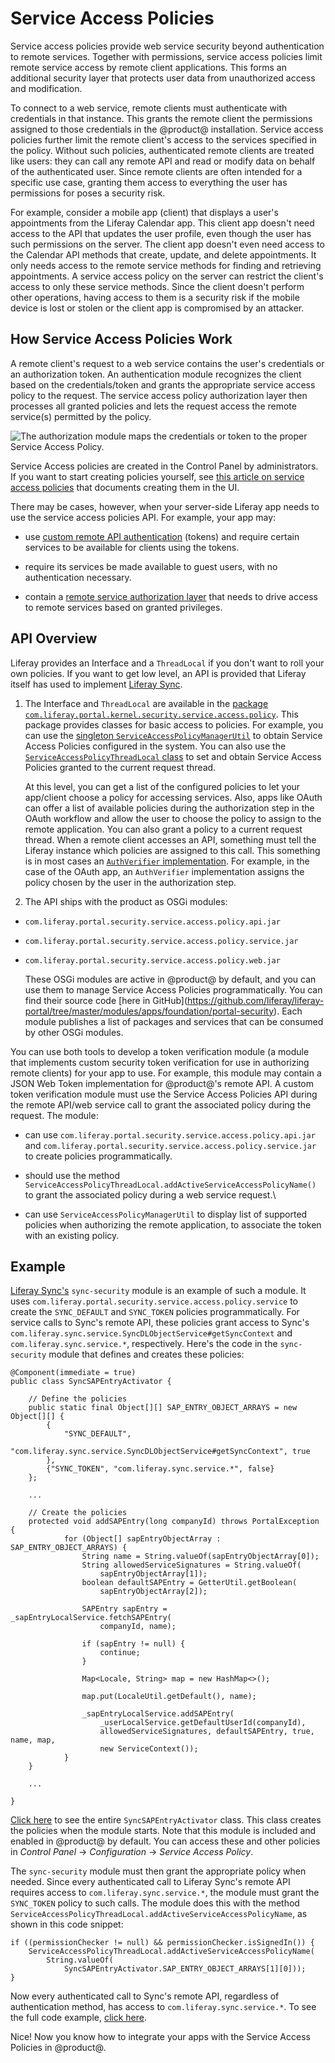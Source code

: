 # Service Access Policies [](id=service-access-policies)

Service access policies provide web service security beyond authentication to
remote services. Together with permissions, service access policies limit remote
service access by remote client applications. This forms an additional security
layer that protects user data from unauthorized access and modification.

To connect to a web service, remote clients must authenticate with credentials
in that instance. This grants the remote client the permissions assigned to
those credentials in the @product@ installation. Service access policies further
limit the remote client's access to the services specified in the policy.
Without such policies, authenticated remote clients are treated like users: they
can call any remote API and read or modify data on behalf of the authenticated
user. Since remote clients are often intended for a specific use case, granting
them access to everything the user has permissions for poses a security risk.

For example, consider a mobile app (client) that displays a user's appointments
from the Liferay Calendar app. This client app doesn't need access to the API
that updates the user profile, even though the user has such permissions on the
server. The client app doesn't even need access to the Calendar API methods that
create, update, and delete appointments. It only needs access to the remote
service methods for finding and retrieving appointments. A service access policy
on the server can restrict the client's access to only these service methods.
Since the client doesn't perform other operations, having access to them is
a security risk if the mobile device is lost or stolen or the client app is
compromised by an attacker.

## How Service Access Policies Work [](id=how-service-access-policies-work)

A remote client's request to a web service contains the user's credentials or an
authorization token. An authentication module recognizes the client based on the
credentials/token and grants the appropriate service access policy to the
request. The service access policy authorization layer then processes all
granted policies and lets the request access the remote service(s) permitted by
the policy.

![The authorization module maps the credentials or token to the proper Service Access Policy.](../../images/service-access-policies-arch.png)

Service Access policies are created in the Control Panel by
administrators. If you want to start creating policies yourself, see
[this article on service access policies](https://dev.liferay.com/discover/deployment/-/knowledge_base/7-0/service-access-policies)
that documents creating them in the UI.

There may be cases, however, when your server-side Liferay app needs to use the
service access policies API. For example, your app may:

- use [custom remote API authentication](/develop/tutorials/-/knowledge_base/7-0/auto-login)
  (tokens) and require certain services to be available for clients using
  the tokens.

- require its services be made available to guest users, with no authentication
  necessary.

- contain a [remote service authorization layer](https://dev.liferay.com/develop/tutorials/-/knowledge_base/7-0/password-based-authentication-pipelines)
  that needs to drive access to remote services based on granted
  privileges.

## API Overview [](id=api-overview)

Liferay provides an Interface and a `ThreadLocal` if you don't want to roll your own
policies. If you want to get low level, an API is provided that
Liferay itself has used to implement 
[Liferay Sync](/discover/portal/-/knowledge_base/7-0/administering-liferay-sync). 

1. The Interface and `ThreadLocal` are available in the 
   [package `com.liferay.portal.kernel.security.service.access.policy`](https://docs.liferay.com/portal/7.0/javadocs/portal-kernel/com/liferay/portal/kernel/security/service/access/policy/package-summary.html).
   This package provides classes for basic access to policies. For example, you can
   use the
   [singleton `ServiceAccessPolicyManagerUtil`](https://docs.liferay.com/portal/7.0/javadocs/portal-kernel/com/liferay/portal/kernel/security/service/access/policy/ServiceAccessPolicyManagerUtil.html)
   to obtain Service Access Policies configured in the system. You can also use the
   [`ServiceAccessPolicyThreadLocal` class](https://docs.liferay.com/portal/7.0/javadocs/portal-kernel/com/liferay/portal/kernel/security/service/access/policy/ServiceAccessPolicyThreadLocal.html)
   to set and obtain Service Access Policies granted to the current request thread.

   At this level, you can get a list of the configured policies to let your
   app/client choose a policy for accessing services. Also, apps like OAuth
   can offer a list of available policies during the authorization step in
   the OAuth workflow and allow the user to choose the policy to assign to
   the remote application. You can also grant a policy to a current request
   thread. When a remote client accesses an API, something must tell the
   Liferay instance which policies are assigned to this call. This
   something is in most cases an
   [`AuthVerifier` implementation](https://docs.liferay.com/portal/7.0/javadocs/portal-kernel/com/liferay/portal/kernel/security/auth/verifier/AuthVerifier.html).
   For example, in the case of the OAuth app, an `AuthVerifier` implementation
   assigns the policy chosen by the user in the authorization step.

2. The API ships with the product as OSGi modules:

- `com.liferay.portal.security.service.access.policy.api.jar`
- `com.liferay.portal.security.service.access.policy.service.jar`
- `com.liferay.portal.security.service.access.policy.web.jar`

   These OSGi modules are active in @product@ by default, and you can use
   them to manage Service Access Policies programmatically. You can find
   their source code 
   [here in GitHub\](https://github.com/liferay/liferay-portal/tree/master/modules/apps/foundation/portal-security).
   Each module publishes a list of packages and services that can be
   consumed by other OSGi modules.

You can use both tools to develop a token verification module (a module that
implements custom security token verification for use in authorizing remote
clients) for your app to use. For example, this module may contain a JSON Web
Token implementation for @product@'s remote API. A custom token verification
module must use the Service Access Policies API during the remote API/web
service call to grant the associated policy during the request. The module:

- can use `com.liferay.portal.security.service.access.policy.api.jar`
  and `com.liferay.portal.security.service.access.policy.service.jar` to
  create policies programmatically.

- should use the method
  `ServiceAccessPolicyThreadLocal.addActiveServiceAccessPolicyName()` to
  grant the associated policy during a web service request.\

- can use `ServiceAccessPolicyManagerUtil` to display list of
  supported policies when authorizing the remote application, to associate
  the token with an existing policy.

## Example [](id=example)

[Liferay Sync's](https://www.liferay.com/supporting-products/liferay-sync)
`sync-security` module is an example of such a module. It uses
`com.liferay.portal.security.service.access.policy.service` to create
the `SYNC_DEFAULT` and `SYNC_TOKEN` policies programmatically. For
service calls to Sync's remote API, these policies grant access to
Sync's `com.liferay.sync.service.SyncDLObjectService#getSyncContext`
and `com.liferay.sync.service.*`, respectively. Here's the code in
the `sync-security` module that defines and creates these policies:

    @Component(immediate = true)
    public class SyncSAPEntryActivator {

        // Define the policies
        public static final Object[][] SAP_ENTRY_OBJECT_ARRAYS = new Object[][] {
            {
                "SYNC_DEFAULT",
                "com.liferay.sync.service.SyncDLObjectService#getSyncContext", true
            },
            {"SYNC_TOKEN", "com.liferay.sync.service.*", false}
        };

        ...

        // Create the policies
        protected void addSAPEntry(long companyId) throws PortalException {
                for (Object[] sapEntryObjectArray : SAP_ENTRY_OBJECT_ARRAYS) {
                    String name = String.valueOf(sapEntryObjectArray[0]);
                    String allowedServiceSignatures = String.valueOf(
                        sapEntryObjectArray[1]);
                    boolean defaultSAPEntry = GetterUtil.getBoolean(
                        sapEntryObjectArray[2]);

                    SAPEntry sapEntry = _sapEntryLocalService.fetchSAPEntry(
                        companyId, name);

                    if (sapEntry != null) {
                        continue;
                    }

                    Map<Locale, String> map = new HashMap<>();

                    map.put(LocaleUtil.getDefault(), name);

                    _sapEntryLocalService.addSAPEntry(
                        _userLocalService.getDefaultUserId(companyId),
                        allowedServiceSignatures, defaultSAPEntry, true, name, map,
                        new ServiceContext());
                }
        }

        ...

    }

[Click here](https://github.com/liferay/liferay-portal/blob/7.0.x/modules/apps/sync/sync-security/src/main/java/com/liferay/sync/security/service/access/policy/SyncSAPEntryActivator.java)
to see the entire `SyncSAPEntryActivator` class. This class creates
the policies when the module starts. Note that this module is included
and enabled in @product@ by default. You can access these and other
policies in *Control Panel* &rarr; *Configuration* &rarr; *Service
Access Policy*.

The `sync-security` module must then grant the appropriate policy when
needed. Since every authenticated call to Liferay Sync's remote API
requires access to `com.liferay.sync.service.*`, the module must
grant the `SYNC_TOKEN` policy to such calls. The module does this
with the method
`ServiceAccessPolicyThreadLocal.addActiveServiceAccessPolicyName`, as
shown in this code snippet:

    if ((permissionChecker != null) && permissionChecker.isSignedIn()) {
        ServiceAccessPolicyThreadLocal.addActiveServiceAccessPolicyName(
            String.valueOf(
                SyncSAPEntryActivator.SAP_ENTRY_OBJECT_ARRAYS[1][0]));
    }

Now every authenticated call to Sync's remote API, regardless of
authentication method, has access to `com.liferay.sync.service.*`. To
see the full code example,
[click here](https://github.com/liferay/liferay-portal/blob/7.0.x/modules/apps/sync/sync-security/src/main/java/com/liferay/sync/security/servlet/filter/SyncAuthFilter.java).

Nice! Now you know how to integrate your apps with the Service Access
Policies in @product@.
